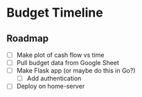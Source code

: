 # Budget Timeline

## Roadmap
- [ ] Make plot of cash flow vs time
- [ ] Pull budget data from Google Sheet
- [ ] Make Flask app (or maybe do this in Go?)
   - [ ] Add authentication
- [ ] Deploy on home-server
